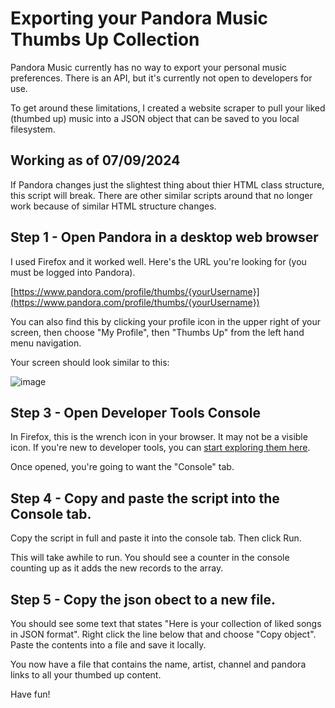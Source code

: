 # Exporting your Pandora Music Thumbs Up Collection

Pandora Music currently has no way to export your personal music preferences. There is an API, but it's currently not open to developers for use.

To get around these limitations, I created a website scraper to pull your liked (thumbed up) music into a JSON object that can be saved to you local filesystem.

## Working as of 07/09/2024
If Pandora changes just the slightest thing about thier HTML class structure, this script will break. There are other similar scripts around that no longer work because of similar HTML structure changes.

## Step 1 - Open Pandora in a desktop web browser
I used Firefox and it worked well. Here's the URL you're looking for (you must be logged into Pandora).

[https://www.pandora.com/profile/thumbs/{yourUsername}](https://www.pandora.com/profile/thumbs/{yourUsername})

You can also find this by clicking your profile icon in the upper right of your screen, then choose "My Profile", then "Thumbs Up" from the left hand menu navigation.

Your screen should look similar to this:

![image](https://github.com/jeffsikes/pandora_export/assets/6627582/d0fb64b6-f9c6-48b6-9425-a6b29d1f81ec)

## Step 3 - Open Developer Tools Console
In Firefox, this is the wrench icon in your browser. It may not be a visible icon. If you're new to developer tools, you can [start exploring them here](https://developer.mozilla.org/en-US/docs/Learn/Common_questions/Tools_and_setup/What_are_browser_developer_tools).

Once opened, you're going to want the "Console" tab.

## Step 4 - Copy and paste the script into the Console tab.
Copy the script in full and paste it into the console tab. Then click Run.

This will take awhile to run. You should see a counter in the console counting up as it adds the new records to the array.

## Step 5 - Copy the json obect to a new file.
You should see some text that states "Here is your collection of liked songs in JSON format".
Right click the line below that and choose "Copy object".
Paste the contents into a file and save it locally.

You now have a file that contains the name, artist, channel and pandora links to all your thumbed up content. 

Have fun!
